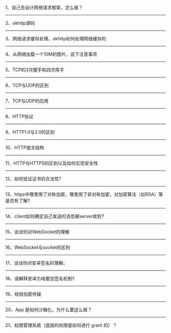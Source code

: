 1、自己去设计网络请求框架，怎么做？

---

2、okhttp源码

---

3、网络请求缓存处理，okhttp如何处理网络缓存的

---

4、从网络加载一个10M的图片，说下注意事项

---

5、TCP的3次握手和四次挥手

---

6、TCP与UDP的区别

---

7、TCP与UDP的应用

---

8、HTTP协议

---

9、HTTP1.0与2.0的区别

---

10、HTTP报文结构

---

11、HTTP与HTTPS的区别以及如何实现安全性

---

12、如何验证证书的合法性?

---

13、https中哪里用了对称加密，哪里用了非对称加密，对加密算法（如RSA）等是否有了解?

---

14、client如何确定自己发送的消息被server收到?

---

15、谈谈你对WebSocket的理解

---

16、WebSocket与socket的区别

---

17、谈谈你对安卓签名的理解。

---

18、请解释安卓为啥要加签名机制?

---

19、视频加密传输

---

20、App 是如何沙箱化，为什么要这么做？

---

21、权限管理系统（底层的权限是如何进行 grant 的）？
